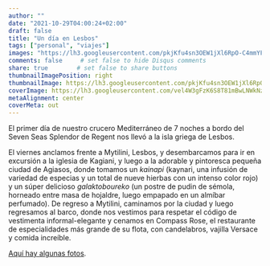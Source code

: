 ```yaml
---
author: ""
date: "2021-10-29T04:00:24+02:00"
draft: false
title: "Un día en Lesbos"
tags: ["personal", "viajes"]
images: "https://lh3.googleusercontent.com/pkjKfu4sn3OEW1jXl6RpO-C4mmYFHbp6RhA-SktbgtEdbZnGHbPMwEB5wVc55t-Yzb2Sz8xDGBTM7EFIkelvfste65imNuLacvvpzb9UEgrCrEhczs6MBqIizfQ-cUBcl9mI__rYqTg=w1920-h1080"
comments: false     # set false to hide Disqus comments
share: true        # set false to share buttons
thumbnailImagePosition: right
thumbnailImage: https://lh3.googleusercontent.com/pkjKfu4sn3OEW1jXl6RpO-C4mmYFHbp6RhA-SktbgtEdbZnGHbPMwEB5wVc55t-Yzb2Sz8xDGBTM7EFIkelvfste65imNuLacvvpzb9UEgrCrEhczs6MBqIizfQ-cUBcl9mI__rYqTg=w1920-h1080
coverImage: https://lh3.googleusercontent.com/vel4W3gFzK6S8T81mBwLNWkNzrXnpSfiXV4vgmoqzu1uVdKnegBEhBB16vcNS24nEfcSYW052ggt8msONMiaAHziSJYLZKE0EK9u496cDEsiOpcWnp7Up5c_ujr03O_-H9bR1mT2SRs=w1920-h1080
metaAlignment: center
coverMeta: out
---
```


El primer día de nuestro crucero Mediterráneo de 7 noches a bordo del Seven Seas Splendor de Regent nos llevó a la isla griega de Lesbos.

<!--more-->

El viernes anclamos frente a Mytilini, Lesbos, y desembarcamos para ir en excursión a la iglesia de Kagiani, y luego a la adorable y pintoresca pequeña ciudad de Agiasos, donde tomamos un *kainapi* (kaynari, una infusión de variedad de especias y un total de nueve hierbas con un intenso color rojo) y un súper delicioso *galaktoboureko* (un postre de pudin de sémola, horneado entre masa de hojaldre, luego empapado en un almíbar perfumado). De regreso a Mytilini, caminamos por la ciudad y luego regresamos al barco, donde nos vestimos para respetar el código de vestimenta informal-elegante y cenamos en Compass Rose, el restaurante de especialidades más grande de su flota, con candelabros, vajilla Versace y comida increíble.

[Aquí hay algunas fotos](https://photos.app.goo.gl/JLpeyZ3LTX5Nrnyj8).
